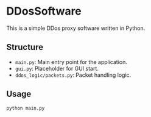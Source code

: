 # DDosSoftware

This is a simple DDos proxy software written in Python.

## Structure

- `main.py`: Main entry point for the application.
- `gui.py`: Placeholder for GUI start.
- `ddos_logic/packets.py`: Packet handling logic.

## Usage

```sh
python main.py
